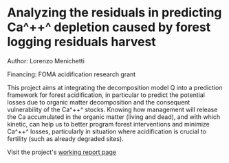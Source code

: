 # Analyzing the residuals in predicting Ca^++^ depletion caused by forest logging residuals harvest

Author: Lorenzo Menichetti

Financing: FOMA acidification research grant

This project aims at integrating the decomposition model Q into a prediction framework for forest acidification, in particular to predict the potential losses due to organic matter decomposition and the consequent vulnerability of the Ca^++^ stocks. Knowing how management will release the Ca accumulated in the organic matter (living and dead), and with which kinetic, can help us to better program forest interventions and minimize Ca^++^ losses, particularly in situation where acidification is crucial to fertility (such as already degraded sites).

Visit the project's [working report page](project_documentation.html)



